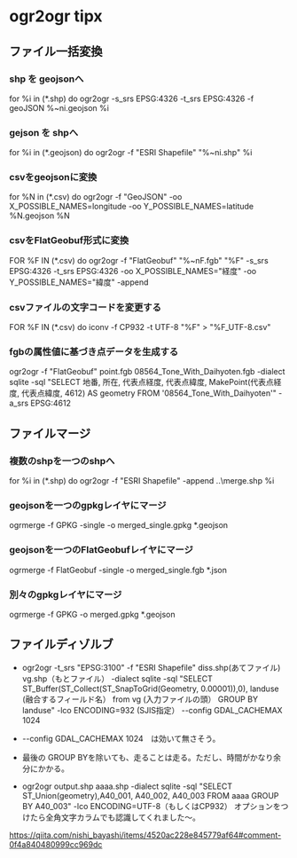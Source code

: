 # ogr2ogr tipx

## ファイル一括変換
### shp を geojsonへ
for %i in (*.shp) do ogr2ogr -s_srs EPSG:4326 -t_srs EPSG:4326 -f geoJSON %~ni.geojson %i

### gejson を shpへ
for %i in (*.geojson) do ogr2ogr -f "ESRI Shapefile" "%~ni.shp" %i

### csvをgeojsonに変換
for %N in (*.csv) do ogr2ogr -f "GeoJSON"  -oo X_POSSIBLE_NAMES=longitude  -oo Y_POSSIBLE_NAMES=latitude %N.geojson %N

### csvをFlatGeobuf形式に変換
FOR %F IN (*.csv) do ogr2ogr -f "FlatGeobuf" "%~nF.fgb" "%F" -s_srs EPSG:4326 -t_srs EPSG:4326 -oo X_POSSIBLE_NAMES="経度" -oo Y_POSSIBLE_NAMES="緯度" -append

### csvファイルの文字コードを変更する
FOR %F IN (*.csv) do iconv -f CP932 -t UTF-8 "%F" > "%F_UTF-8.csv"

### fgbの属性値に基づき点データを生成する
ogr2ogr -f "FlatGeobuf" point.fgb 08564_Tone_With_Daihyoten.fgb -dialect sqlite -sql "SELECT 地番, 所在, 代表点経度, 代表点緯度, MakePoint(代表点経度, 代表点緯度, 4612) AS geometry FROM '08564_Tone_With_Daihyoten'" -a_srs EPSG:4612

## ファイルマージ
### 複数のshpを一つのshpへ
for %i in (*.shp) do ogr2ogr -f "ESRI Shapefile" -append ..\merge.shp %i

### geojsonを一つのgpkgレイヤにマージ
ogrmerge -f GPKG -single -o merged_single.gpkg *.geojson

### geojsonを一つのFlatGeobufレイヤにマージ
ogrmerge -f FlatGeobuf -single -o merged_single.fgb *.json

### 別々のgpkgレイヤにマージ
ogrmerge -f GPKG -o merged.gpkg *.geojson

## ファイルディゾルブ
- ogr2ogr -t_srs "EPSG:3100" -f "ESRI Shapefile" diss.shp(あてファイル) vg.shp（もとファイル） -dialect sqlite -sql "SELECT ST_Buffer(ST_Collect(ST_SnapToGrid(Geometry, 0.00001)),0), landuse (融合するフィールド名） from vg (入力ファイルの頭） GROUP BY landuse" -lco ENCODING=932 (SJIS指定） --config GDAL_CACHEMAX 1024
- --config GDAL_CACHEMAX 1024　は効いて無さそう。
- 最後の GROUP BYを除いても、走ることは走る。ただし、時間がかなり余分にかかる。

- ogr2ogr output.shp aaaa.shp -dialect sqlite -sql "SELECT ST_Union(geometry),A40_001, A40_002, A40_003 FROM aaaa GROUP BY A40_003" 
 -lco ENCODING=UTF-8（もしくはCP932） オプションをつけたら全角文字カラムでも認識してくれました〜。

https://qiita.com/nishi_bayashi/items/4520ac228e845779af64#comment-0f4a840480999cc969dc
